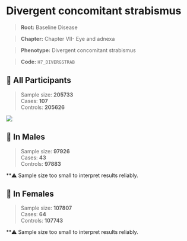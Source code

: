 # Divergent concomitant strabismus

> **Root:** Baseline Disease  

> **Chapter:** Chapter VII- Eye and adnexa  

> **Phenotype:** Divergent concomitant strabismus  

> **Code:** `H7_DIVERGSTRAB`

## 🧪 All Participants  
> Sample size: **205733**  
> Cases: **107**  
> Controls: **205626**
<img src="/Disease/Figures/ALL/Baseline/H7_DIVERGSTRAB.png"/>
<CsvTable src="/public/Disease/Data/ALL/Baseline/LG_H7_DIVERGSTRAB.csv" label="🔍 View full results" />

## 👨 In Males  
> Sample size: **97926**  
> Cases: **43**  
> Controls: **97883**

**⚠️ Sample size too small to interpret results reliably.

## 👩 In Females  
> Sample size: **107807**  
> Cases: **64**  
> Controls: **107743**

**⚠️ Sample size too small to interpret results reliably.
